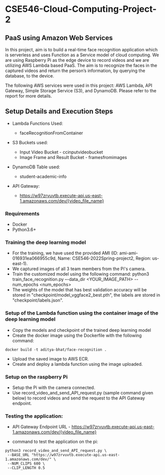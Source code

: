 # CSE546-Cloud-Computing-Project-2

## PaaS using Amazon Web Services


In this project, aim is to build a real-time face recognition application which is serverless and uses Function as a Service model of cloud computing. We are using Raspberry Pi as the edge device to record videos and we are utilizing AWS Lambda based PaaS. The aim is to recognize the faces in the captured videos and return the person’s information, by querying the database, to the device. 

The following AWS services were used in this project: AWS Lambda, API Gateway, Simple Storage Service (S3), and DynamoDB.
Please refer to the report for more details.

## Setup Details and Execution Steps

* Lambda Functions Used:
    - faceRecognitionFromContainer

* S3 Buckets used:
    - Input Video Bucket - ccinputvideobucket 
    - Image Frame and Result Bucket - framesfromimages

* DynamoDB Table used:
    - student-academic-info

* API Gateway:
    - https://w97zrvuvtb.execute-api.us-east-1.amazonaws.com/dev/{video_file_name}

### Requirements
- Docker
- Python3.6+

### Training the deep learning model
- For the training, we have used the provided AMI (ID: ami-ami-016931ea066955c9d, Name: CSE546-2022Spring-project2, Region: us-east-1).
- We captured images of all 3 team members from the Pi's camera.
- Train the customized model using the following command:
    python3 train_face_recognition.py –-data_dir <YOUR_IMAGE_PATH> --num_epochs <num_epochs>
- The weights of the model that has best validation accuracy will be stored in "checkpoint/model_vggface2_best.pth", the labels are stored in "checkpoint/labels.json".

### Setup of the Lambda function using the container image of the deep learning model 
- Copy the models and checkpoint of the trained deep learning model
- Create the docker image using the Dockerfile with the following command:
```
docker build -t aditya-bhat/face-recognition .
```
- Upload the saved image to AWS ECR.
- Create and deploy a lambda function using the image uploaded.

### Setup on the raspberry Pi
- Setup the Pi with the camera connected.
- Use record_video_and_send_API_request.py (sample command given below) to record videos and send the request to the API Gateway endpoint.

### Testing the application:

* API Gateway Endpoint URL - https://w97zrvuvtb.execute-api.us-east-1.amazonaws.com/dev/{video_file_name}

* command to test the application on the pi:
```
python3 record_video_and_send_API_request.py \
 --BASE_URL "https://w97zrvuvtb.execute-api.us-east-1.amazonaws.com/dev/" \
 --NUM_CLIPS 600 \
 --CLIP_LENGTH 0.5
```
